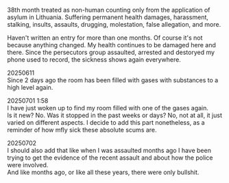 38th month treated as non-human counting only from the application of asylum in Lithuania. Suffering permanent health damages, harassment, stalking, insults, assaults, drugging, molestation, false allegation, and more.

Haven't written an entry for more than one months. Of course it's not because anything changed. My health continues to be damaged here and there. Since the persecutors group assaulted, arrested and destoryed my phone used to record, the sickness shows again everywhere.

20250611\
Since 2 days ago the room has been filled with gases with substances to a high level again.

20250701 1:58\
I have just woken up to find my room filled with one of the gases again.\
Is it new? No. Was it stopped in the past weeks or days? No, not at all, it just varied on different aspects. I decide to add this part nonetheless, as a reminder of how mfly sick these absolute scums are.

20250702\
I should also add that like when I was assaulted months ago I have been trying to get the evidence of the recent assault and about how the police were involved.\
And like months ago, or like all these years, there were only bullshit.
